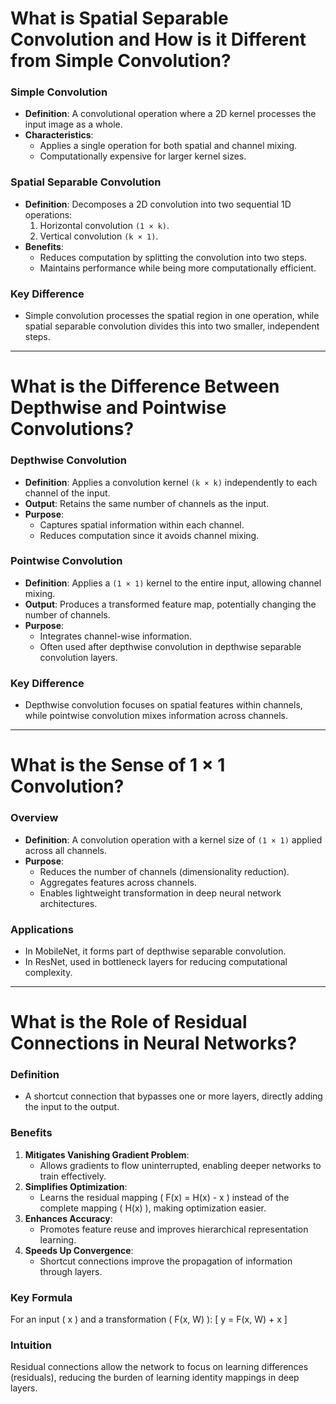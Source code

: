 # What is Spatial Separable Convolution and How is it Different from Simple Convolution?

### Simple Convolution
- **Definition**: A convolutional operation where a 2D kernel processes the input image as a whole.
- **Characteristics**:
  - Applies a single operation for both spatial and channel mixing.
  - Computationally expensive for larger kernel sizes.

### Spatial Separable Convolution
- **Definition**: Decomposes a 2D convolution into two sequential 1D operations:
  1. Horizontal convolution `(1 × k)`.
  2. Vertical convolution `(k × 1)`.
- **Benefits**:
  - Reduces computation by splitting the convolution into two steps.
  - Maintains performance while being more computationally efficient.

### Key Difference
- Simple convolution processes the spatial region in one operation, while spatial separable convolution divides this into two smaller, independent steps.

---

# What is the Difference Between Depthwise and Pointwise Convolutions?

### Depthwise Convolution
- **Definition**: Applies a convolution kernel `(k × k)` independently to each channel of the input.
- **Output**: Retains the same number of channels as the input.
- **Purpose**:
  - Captures spatial information within each channel.
  - Reduces computation since it avoids channel mixing.

### Pointwise Convolution
- **Definition**: Applies a `(1 × 1)` kernel to the entire input, allowing channel mixing.
- **Output**: Produces a transformed feature map, potentially changing the number of channels.
- **Purpose**:
  - Integrates channel-wise information.
  - Often used after depthwise convolution in depthwise separable convolution layers.

### Key Difference
- Depthwise convolution focuses on spatial features within channels, while pointwise convolution mixes information across channels.

---

# What is the Sense of 1 × 1 Convolution?

### Overview
- **Definition**: A convolution operation with a kernel size of `(1 × 1)` applied across all channels.
- **Purpose**:
  - Reduces the number of channels (dimensionality reduction).
  - Aggregates features across channels.
  - Enables lightweight transformation in deep neural network architectures.

### Applications
- In MobileNet, it forms part of depthwise separable convolution.
- In ResNet, used in bottleneck layers for reducing computational complexity.

---

# What is the Role of Residual Connections in Neural Networks?

### Definition
- A shortcut connection that bypasses one or more layers, directly adding the input to the output.

### Benefits
1. **Mitigates Vanishing Gradient Problem**:
   - Allows gradients to flow uninterrupted, enabling deeper networks to train effectively.
2. **Simplifies Optimization**:
   - Learns the residual mapping \( F(x) = H(x) - x \) instead of the complete mapping \( H(x) \), making optimization easier.
3. **Enhances Accuracy**:
   - Promotes feature reuse and improves hierarchical representation learning.
4. **Speeds Up Convergence**:
   - Shortcut connections improve the propagation of information through layers.

### Key Formula
For an input \( x \) and a transformation \( F(x, W) \):
\[ y = F(x, W) + x \]

### Intuition
Residual connections allow the network to focus on learning differences (residuals), reducing the burden of learning identity mappings in deep layers.
